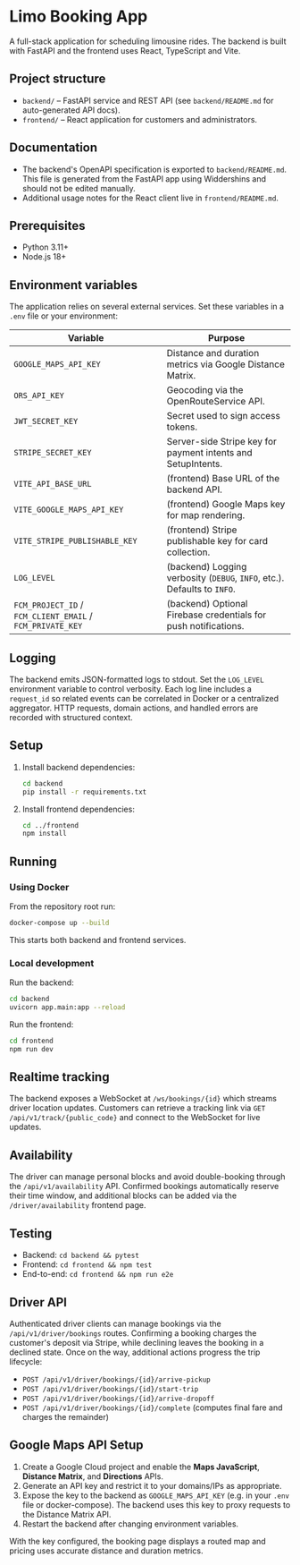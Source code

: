 # Limo Booking App

A full-stack application for scheduling limousine rides. The backend is built with FastAPI and the frontend uses React, TypeScript and Vite.

## Project structure

- `backend/` – FastAPI service and REST API (see `backend/README.md` for auto-generated API docs).
- `frontend/` – React application for customers and administrators.

## Documentation

- The backend's OpenAPI specification is exported to `backend/README.md`. This file is generated from the FastAPI app using Widdershins and should not be edited manually.
- Additional usage notes for the React client live in `frontend/README.md`.

## Prerequisites

- Python 3.11+
- Node.js 18+

## Environment variables

The application relies on several external services. Set these variables in a `.env` file or your environment:

| Variable | Purpose |
| --- | --- |
| `GOOGLE_MAPS_API_KEY` | Distance and duration metrics via Google Distance Matrix. |
| `ORS_API_KEY` | Geocoding via the OpenRouteService API. |
| `JWT_SECRET_KEY` | Secret used to sign access tokens. |
| `STRIPE_SECRET_KEY` | Server-side Stripe key for payment intents and SetupIntents. |
| `VITE_API_BASE_URL` | (frontend) Base URL of the backend API. |
| `VITE_GOOGLE_MAPS_API_KEY` | (frontend) Google Maps key for map rendering. |
| `VITE_STRIPE_PUBLISHABLE_KEY` | (frontend) Stripe publishable key for card collection. |
| `LOG_LEVEL` | (backend) Logging verbosity (`DEBUG`, `INFO`, etc.). Defaults to `INFO`. |
| `FCM_PROJECT_ID` / `FCM_CLIENT_EMAIL` / `FCM_PRIVATE_KEY` | (backend) Optional Firebase credentials for push notifications. |

## Logging


The backend emits JSON-formatted logs to stdout. Set the `LOG_LEVEL` environment
variable to control verbosity. Each log line includes a `request_id` so related
events can be correlated in Docker or a centralized aggregator. HTTP requests,
domain actions, and handled errors are recorded with structured context.

## Setup

1. Install backend dependencies:
   ```bash
   cd backend
   pip install -r requirements.txt
   ```
2. Install frontend dependencies:
   ```bash
   cd ../frontend
   npm install
   ```

## Running

### Using Docker

From the repository root run:

```bash
docker-compose up --build
```

This starts both backend and frontend services.

### Local development

Run the backend:

```bash
cd backend
uvicorn app.main:app --reload
```

Run the frontend:

```bash
cd frontend
npm run dev
```

## Realtime tracking

The backend exposes a WebSocket at `/ws/bookings/{id}` which streams driver
location updates. Customers can retrieve a tracking link via
`GET /api/v1/track/{public_code}` and connect to the WebSocket for live
updates.

## Availability

The driver can manage personal blocks and avoid double-booking through the
`/api/v1/availability` API. Confirmed bookings automatically reserve their time
window, and additional blocks can be added via the `/driver/availability`
frontend page.


## Testing

- Backend: `cd backend && pytest`
- Frontend: `cd frontend && npm test`
- End-to-end: `cd frontend && npm run e2e`

## Driver API

Authenticated driver clients can manage bookings via the `/api/v1/driver/bookings` routes. Confirming a booking charges the
customer's deposit via Stripe, while declining leaves the booking in a declined state. Once on the way, additional actions
progress the trip lifecycle:

- `POST /api/v1/driver/bookings/{id}/arrive-pickup`
- `POST /api/v1/driver/bookings/{id}/start-trip`
- `POST /api/v1/driver/bookings/{id}/arrive-dropoff`
- `POST /api/v1/driver/bookings/{id}/complete` (computes final fare and charges the remainder)

## Google Maps API Setup

1. Create a Google Cloud project and enable the **Maps JavaScript**, **Distance Matrix**, and **Directions** APIs.
2. Generate an API key and restrict it to your domains/IPs as appropriate.
3. Expose the key to the backend as `GOOGLE_MAPS_API_KEY` (e.g. in your `.env` file or docker-compose). The backend uses this key to proxy requests to the Distance Matrix API.
4. Restart the backend after changing environment variables.

With the key configured, the booking page displays a routed map and pricing uses accurate distance and duration metrics.
